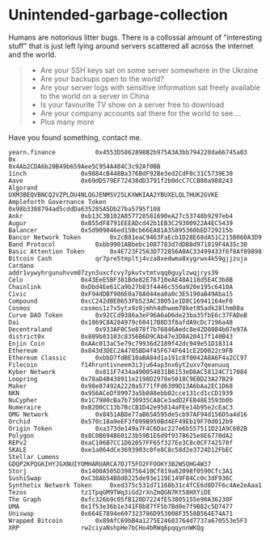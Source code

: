 # Unintended-garbage-collection  

  
Humans are notorious litter bugs. There is a collossal amount of "interesting stuff" that is just left lying around servers scattered all across the internet and the world.  
  

>  - Are your SSH keys sat on some server somewhere in the Ukraine   
>  - Are your backups open to the world?   
>  - Are your server logs with sensitive  information sat freely available to the world on a server in China  
>  -   Is your favourite TV show on a server free to download   
>  - Are your company accounts sat there for the world to see....
>  - Plus many more

Have you found something, contact me. 

    yearn.finance 			0x4553D5862898B2b975A3A3bb794220da66745a03
    0x 								0x4Ab2CDA6b20B49b659Aee5C954A484C3c92Af0BB
    1inch 				0x9884cB448Ba376BdF92Be3ed2CdF0c31C5739E30
    Aave 				0x69dD579EF72438dD3791f2b0dcC7CCB80a988243
    Algorand 			UXM3BEQVBNCQ2VZPLDU4NLQGJENMSV25LKXWKIAA2YBUXELQL7HUK2GVKE
    Ampleforth Governance Token 	0x98b3388794ad5cddDa635285A5Db27ba5795f108
    Ankr 				0xb13C3B102A857728581690eA27c53748b9297eb4
    Augur 				0xB55dF8791EEEADcd42b1EB3C29300922A4EC5439
    Balancer 			0x5d909046ed15Bcb66EA81A35895360bED729215b
    Bancor Network Token 		0x2cB81eaC9463FaEcb1D28E68dA51C215B060A3D9
    Band Protocol 			0xbb9901ABbebc1087783d7dDB8d971819F4A35c30
    Basic Attention Token 		0x4E723F2563D772856A0AC33499433f6f8Af89898
    Bitcoin Cash 			qr7pre5tmpltj4vza8xedwma8xygrwx4k59gjjzuja
    Cardano 			addr1vywyhrgunuhvvm07zyn3uxcfcvy7pkutvtmtvqq0guylzwqjrys39
    Celo 				0x43EeE5BF381Bde82E76710eAE48A118d5E4C3b8B
    Chainlink 			0xDbd4Ee61Ca9b27b83f4446c550a920e195c6418A
    Civic 				0xF94dDBf986E0a78A044ea0a0c3E5190aB49Aba15
    Compound 			0xcC242dBEB653Fb523AC38051e1D8C16941164eF8
    Cosmos 				cosmos1z7x5ytx9z8jmhh4dhwem70ket05adk28lhm08a
    Curve DAO Token 		0x92CCd9386a3eF96A6aD6de23ba35fbE6c37FADeB
    Dai 				0x1869C8A284979c60417B8D3f8afdA9cDc7196a48
    Decentraland 			0x933AF0C5e878f7b76846Aedc8e42D8084b07e97A
    district0x 			0x809b03103c8356B6D9CAb47e3D0A20417f140B43
    Enjin Coin 			0xAAc013aC5e79c79936d2189f42dc949e51D18314
    Ethereum 			0x843d3DEC2A4705BD4f45F674F641cE2D0022c9FB
    Ethereum Classic 		0xbbD7fdBE10aBA84d1a191c8f0042A8A6F4a2CC97
    Filecoin 			f14hruntivneem3i3ju64ap3nx6yt2uxv7qeanuuq
    Kyber Network 			0x811F7434a490054031B6153eD8AC58124C717084
    Loopring 			0x78aD4B438911e2198D2978e5018C9EBD23A27B29
    Maker 				0x98e87492A2220a5771fFd6309D13A6bAa2EC1D68
    NKN 				0x956ACeDf89973a5b888ebb02cce131cd1cCD1939
    NuCypher 			0x1C7980cBa7b730935CA8Ce3adD2FEB48E3593b0b
    Numeraire 			0xB200CC13b7BcCB1D42e95814aFEe14b95e2cEaC3
    OMG Network 			0x8451AB8e77aB65A595de5cb97AF94d156D5a4d16
    Orchid 				0x570c18a9eEF3f099B950Bd4EF49Eb19F70d012b9
    Origin Token 			0xa373de149a7F4C6Dac227e6b557511D21A9C602B
    Polygon 			0x8C0B694B60123b59B1E6d9f9378625e8E6770dA2
    REPv2 				0xaC106B7CC1D62057FF65f327Ee3C8c0CF742570f
    SKALE 				0xe1a064dCe3693903c0fe8C8c58d2e3724D12FbEC
    Stellar Lumens 			GDQP2KPQGKIHYJGXNUIYOMHARUARCA7DJT5FO2FFOOKY3B2WSQHG4W37
    Storj 				0x1400A505D398756410Cf819a82098f0590Cfc3A1
    SushiSwap 			0xC38Ab54B8d8225de93e119E149F84Cc0c3dF936C
    Synthetix Network Token 	0xed375c531d71168b31c4fCE6d8D7F6c4Ae2eAaa1
    Tezos 				tz1TpqGM9TWq3iGd2rXnZmQGN7Kt58HXYiDE
    The Graph 			0xfc326b9c05fB120D7224fE53805155e90A36230F
    UMA 				0x1f53e36b1e341FBb87fF5b7Bd0e7f9B82c5D7477
    Uniswap 			0x664E7894e697323786D953008F3558B564E74A71
    Wrapped Bitcoin 		0x89AfC69bB4a1275E24603764d7737a670553e5F3
    XRP 				rw2ciyaNshpHe7bCHo4bRWq6pqqynnWKQg
